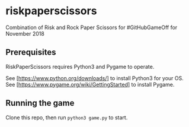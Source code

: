 # riskpaperscissors
Combination of Risk and Rock Paper Scissors for #GitHubGameOff for November 2018

## Prerequisites
RiskPaperScissors requires Python3 and Pygame to operate.

See [https://www.python.org/downloads/] to install Python3 for your OS.
See [https://www.pygame.org/wiki/GettingStarted] to install Pygame.

## Running the game
Clone this repo, then run `python3 game.py` to start.